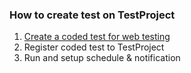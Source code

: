 ### How to create test on TestProject

1. [Create a coded test for web testing](https://github.com/ocean-network-express/OTSK-TAS-ECOM-SANITY/wiki/Create-a-coded-test-for-web-testing)
1. Register coded test to TestProject
1. Run and setup schedule & notification